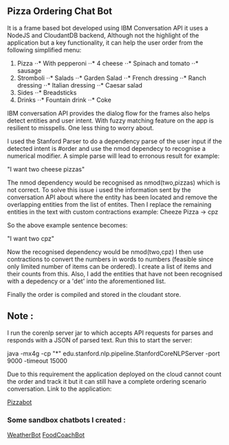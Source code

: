 

## Pizza Ordering Chat Bot 

It is a frame based bot developed using IBM Conversation API it uses a NodeJS and CloudantDB backend, Although not the highlight of the application but a key functionality, it can help the user order from the following simplified menu: 

1. Pizza
⋅⋅* With pepperoni
⋅⋅* 4 cheese
⋅⋅* Spinach and tomato
⋅⋅* sausage
2. Stromboli
⋅⋅* Salads
⋅⋅* Garden Salad
⋅⋅* French dressing
⋅⋅* Ranch dressing
⋅⋅* Italian dressing
⋅⋅* Caesar salad
3. Sides
⋅⋅* Breadsticks
4. Drinks
⋅⋅* Fountain drink
⋅⋅*	Coke

IBM conversation API provides the dialog flow for the frames also helps detect entities and user intent. With fuzzy matching feature on the app is resilient to misspells. One less thing to worry about.

I used the Stanford Parser to do a dependency parse of the user input if the detected intent is #order and use the nmod dependecy to recognise a numerical modifier.
A simple parse will lead to erronous result for example:

 "I want two cheese pizzas"

The nmod dependency would be recognised as nmod(two,pizzas)
which is not correct. To solve this issue i used the information sent by the conversation API about where the entity has been located and remove the overlapping entities from the list of entites. Then I replace the remaining entities in the text with custom contractions example:  Cheeze Pizza -> cpz 

So the above example sentence becomes: 

 "I want two cpz"

Now the recognised dependency would be nmod(two,cpz)
I then use contractions to convert the numbers in words to numbers (feasible since only limited number of items can be ordered).
I create a list of items and their counts from this. Also, I add the entities that have not been recognised with a depedency or a 'det' into the aforementioned list.

Finally the order is compiled and stored in the cloudant store.




## Note : 
I run the corenlp server jar to which accepts API requests for parses and responds with a JSON of parsed text.
Run this to start the server:

java -mx4g -cp "*" edu.stanford.nlp.pipeline.StanfordCoreNLPServer -port 9000 -timeout 15000

Due to this requirement the application deployed on the cloud cannot count the order and track it but it can still have a complete ordering scenario conversation. Link to the application:

[Pizzabot](http://conversation-simple-tes1.mybluemix.net/)

### Some sandbox chatbots I created :

[WeatherBot](http://weatherus.mybluemix.net/)
[FoodCoachBot](http://food-coacher.mybluemix.net/)










